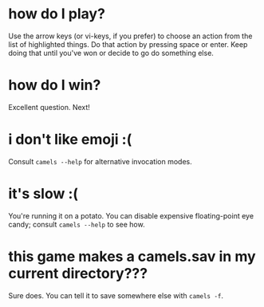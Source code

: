 # how do I play?

Use the arrow keys (or vi-keys, if you prefer) to choose an action from the list of highlighted things.  Do that action by pressing space or enter.  Keep doing that until you've won or decide to go do something else.

# how do I win?

Excellent question.  Next!

# i don't like emoji :(

Consult `camels --help` for alternative invocation modes.

# it's slow :(

You're running it on a potato.  You can disable expensive floating-point eye candy; consult `camels --help` to see how.

# this game makes a camels.sav in my current directory???

Sure does.  You can tell it to save somewhere else with `camels -f`.

